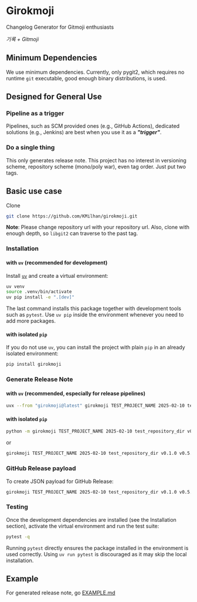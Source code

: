 # Girokmoji

Changelog Generator for Gitmoji enthusiasts

_기록 + Gitmoji_

## Minimum Dependencies

We use minimum dependencies. Currently, only pygit2, which requires no runtime `git` executable, good enough binary
distributions, is used.

## Designed for General Use

### Pipeline as a trigger

Pipelines, such as SCM provided ones (e.g., GitHub Actions), dedicated solutions (e.g., Jenkins) are best when you use
it as a ***"trigger"***.

### Do a single thing

This only generates release note. This project has no interest in versioning scheme, repository scheme (mono/poly war),
even tag order. Just put two tags.

## Basic use case

Clone

```bash
git clone https://github.com/KMilhan/girokmoji.git
```

**Note**: Please change repository url with your repository url. Also, clone with enough depth, so `libgit2` can
traverse to the past tag.

### Installation

#### with `uv` (recommended for development)

Install [`uv`](https://github.com/astral-sh/uv) and create a virtual environment:

```bash
uv venv
source .venv/bin/activate
uv pip install -e ".[dev]"
```

The last command installs this package together with development tools such as
`pytest`. Use `uv pip` inside the environment whenever you need to add more
packages.

#### with isolated `pip`

If you do not use `uv`, you can install the project with plain `pip` in an
already isolated environment:

```bash
pip install girokmoji
```

### Generate Release Note

#### with `uv` (recommended, especially for release pipelines)

```bash
uvx --from "girokmoji@latest" girokmoji TEST_PROJECT_NAME 2025-02-10 test_repository_dir v0.1.0 v0.5.2 > release_note.md
```

#### with isolated `pip`

```bash
python -m girokmoji TEST_PROJECT_NAME 2025-02-10 test_repository_dir v0.1.0 v0.5.2 > release_note.md
```

or

```bash
girokmoji TEST_PROJECT_NAME 2025-02-10 test_repository_dir v0.1.0 v0.5.2 > release_note.md
```

### GitHub Release payload

To create JSON payload for GitHub Release:

```bash
girokmoji TEST_PROJECT_NAME 2025-02-10 test_repository_dir v0.1.0 v0.5.2 --github-payload > release.json
```

### Testing

Once the development dependencies are installed (see the Installation section),
activate the virtual environment and run the test suite:

```bash
pytest -q
```

Running `pytest` directly ensures the package installed in the environment is
used correctly. Using `uv run pytest` is discouraged as it may skip the local
installation.

## Example

For generated release note, go [EXAMPLE.md](./EXAMPLE.md)
